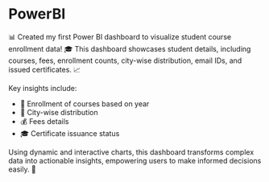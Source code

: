 # PowerBI
📊 Created my first Power BI dashboard to visualize student course enrollment data! 🎓 This dashboard showcases student details, including courses, fees, enrollment counts, city-wise distribution, email IDs, and issued certificates. 📈 


Key insights include:
- 📅 Enrollment of courses based on year
- 🌆 City-wise distribution
- 💰 Fees details
- 🎓 Certificate issuance status


Using dynamic and interactive charts, this dashboard transforms complex data into actionable insights, empowering users to make informed decisions easily. 🚀 


